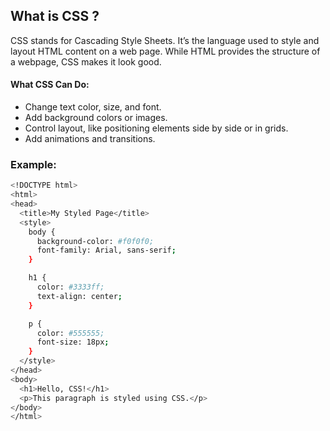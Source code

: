 ## What is CSS ?

CSS stands for Cascading Style Sheets. It’s the language used to style and layout HTML content on a web page. While HTML provides the structure of a webpage, CSS makes it look good.

#### What CSS Can Do:

- Change text color, size, and font.
- Add background colors or images.
- Control layout, like positioning elements side by side or in grids.
- Add animations and transitions.

### Example:

```bash
<!DOCTYPE html>
<html>
<head>
  <title>My Styled Page</title>
  <style>
    body {
      background-color: #f0f0f0;
      font-family: Arial, sans-serif;
    }

    h1 {
      color: #3333ff;
      text-align: center;
    }

    p {
      color: #555555;
      font-size: 18px;
    }
  </style>
</head>
<body>
  <h1>Hello, CSS!</h1>
  <p>This paragraph is styled using CSS.</p>
</body>
</html>
```
